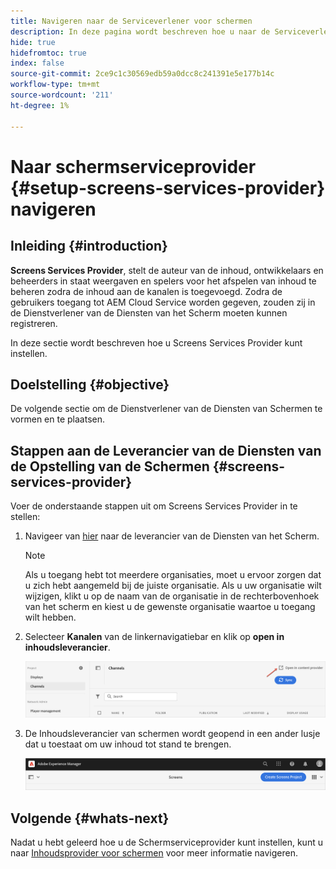 ```yaml
---
title: Navigeren naar de Serviceverlener voor schermen
description: In deze pagina wordt beschreven hoe u naar de Serviceverlener voor schermen kunt navigeren.
hide: true
hidefromtoc: true
index: false
source-git-commit: 2ce9c1c30569edb59a0dcc8c241391e5e177b14c
workflow-type: tm+mt
source-wordcount: '211'
ht-degree: 1%

---
```



# Naar schermserviceprovider {#setup-screens-services-provider} navigeren

## Inleiding {#introduction}

**Screens Services Provider**, stelt de auteur van de inhoud, ontwikkelaars en beheerders in staat weergaven en spelers voor het afspelen van inhoud te beheren zodra de inhoud aan de kanalen is toegevoegd. Zodra de gebruikers toegang tot AEM Cloud Service worden gegeven, zouden zij in de Dienstverlener van de Diensten van het Scherm moeten kunnen registreren.

In deze sectie wordt beschreven hoe u Screens Services Provider kunt instellen.


## Doelstelling {#objective}

De volgende sectie om de Dienstverlener van de Diensten van Schermen te vormen en te plaatsen.

## Stappen aan de Leverancier van de Diensten van de Opstelling van de Schermen {#screens-services-provider}

Voer de onderstaande stappen uit om Screens Services Provider in te stellen:

1. Navigeer van [hier](https://experience.adobe.com/screens) naar de leverancier van de Diensten van het Scherm.

   >[!NOTE]
   >Als u toegang hebt tot meerdere organisaties, moet u ervoor zorgen dat u zich hebt aangemeld bij de juiste organisatie. Als u uw organisatie wilt wijzigen, klikt u op de naam van de organisatie in de rechterbovenhoek van het scherm en kiest u de gewenste organisatie waartoe u toegang wilt hebben.

1. Selecteer **Kanalen** van de linkernavigatiebar en klik op **open in inhoudsleverancier**.

   ![afbeelding](/help/screens-cloud/assets/configure/configure-screens1.png)

1. De Inhoudsleverancier van schermen wordt geopend in een ander lusje dat u toestaat om uw inhoud tot stand te brengen.

   ![afbeelding](/help/screens-cloud/assets/configure/configure-screens2.png)

## Volgende {#whats-next}

Nadat u hebt geleerd hoe u de Schermserviceprovider kunt instellen, kunt u naar [Inhoudsprovider voor schermen](/help/screens-cloud/configuring/using-screens-content-provider.md) voor meer informatie navigeren.

